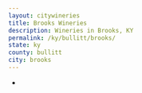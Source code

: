 ```yaml
---
layout: citywineries
title: Brooks Wineries
description: Wineries in Brooks, KY
permalink: /ky/bullitt/brooks/
state: ky
county: bullitt
city: brooks
---
```

-
